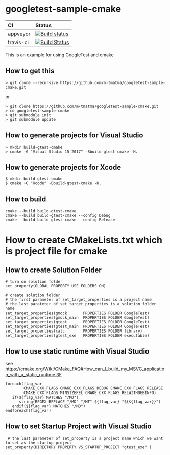 # googletest-sample-cmake

|CI|Status|
|:---|:---|
|appveyor|[![Build status](https://ci.appveyor.com/api/projects/status/1db5gf9jtf4s3tkc/branch/master?svg=true)](https://ci.appveyor.com/project/MasaruTsuchiyama/googletest-sample-cmake/branch/master)|
|travis-ci|[![Build Status](https://travis-ci.org/m-tmatma/googletest-sample-cmake.svg?branch=master)](https://travis-ci.org/m-tmatma/googletest-sample-cmake)|

This is an example for using GoogleTest and cmake

## How to get this ##
    > git clone --recursive https://github.com/m-tmatma/googletest-sample-cmake.git

or

    > git clone https://github.com/m-tmatma/googletest-sample-cmake.git  
    > cd googletest-sample-cmake  
    > git submodule init  
    > git submodule update  

## How to generate projects for Visual Studio

    > mkdir build-gtest-cmake
    > cmake -G "Visual Studio 15 2017" -Bbuild-gtest-cmake -H.

## How to generate projects for Xcode

    $ mkdir build-gtest-cmake
    $ cmake -G "Xcode" -Bbuild-gtest-cmake -H.

## How to build

    cmake --build build-gtest-cmake
    cmake --build build-gtest-cmake --config Debug   
    cmake --build build-gtest-cmake --config Release

# How to create CMakeLists.txt which is project file for cmake

## How to create Solution Folder

<pre><code># turn on solution folder
set_property(GLOBAL PROPERTY USE_FOLDERS ON)

# create solution folder
# the first parameter of set_target_properties is a project name
# the last parateter of set_target_properties is a solution folder name
set_target_properties(gmock       PROPERTIES FOLDER GoogleTest)
set_target_properties(gmock_main  PROPERTIES FOLDER GoogleTest)
set_target_properties(gtest       PROPERTIES FOLDER GoogleTest)
set_target_properties(gtest_main  PROPERTIES FOLDER GoogleTest)
set_target_properties(calc        PROPERTIES FOLDER library)
set_target_properties(gtest_exe   PROPERTIES FOLDER executable)
</code></pre>

## How to use static runtime with Visual Studio

see https://cmake.org/Wiki/CMake_FAQ#How_can_I_build_my_MSVC_application_with_a_static_runtime.3F

<pre><code>foreach(flag_var
        CMAKE_CXX_FLAGS CMAKE_CXX_FLAGS_DEBUG CMAKE_CXX_FLAGS_RELEASE
        CMAKE_CXX_FLAGS_MINSIZEREL CMAKE_CXX_FLAGS_RELWITHDEBINFO)
   if(${flag_var} MATCHES "/MD")
      string(REGEX REPLACE "/MD" "/MT" ${flag_var} "${${flag_var}}")
   endif(${flag_var} MATCHES "/MD")
endforeach(flag_var)
</code></pre>

## How to set Startup Project with Visual Studio

<pre><code> # the last parameter of set_property is a project name which we want to set as the startup project
set_property(DIRECTORY PROPERTY VS_STARTUP_PROJECT "gtest_exe" )</code></pre>


